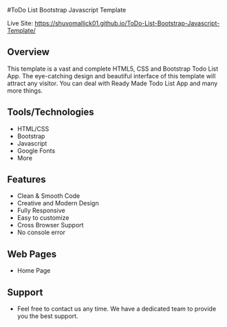 #ToDo List Bootstrap Javascript Template

Live Site: https://shuvomallick01.github.io/ToDo-List-Bootstrap-Javascript-Template/

## Overview

This template is a vast and complete HTML5, CSS and Bootstrap Todo List App. The eye-catching design and beautiful interface of this template will attract any visitor. You can deal with Ready Made Todo List App and many more things.

## Tools/Technologies

- HTML/CSS
- Bootstrap
- Javascript
- Google Fonts
- More

## Features

- Clean & Smooth Code
- Creative and Modern Design
- Fully Responsive
- Easy to customize
- Cross Browser Support
- No console error

## Web Pages

- Home Page

## Support

- Feel free to contact us any time. We have a dedicated team to provide you the best support.
